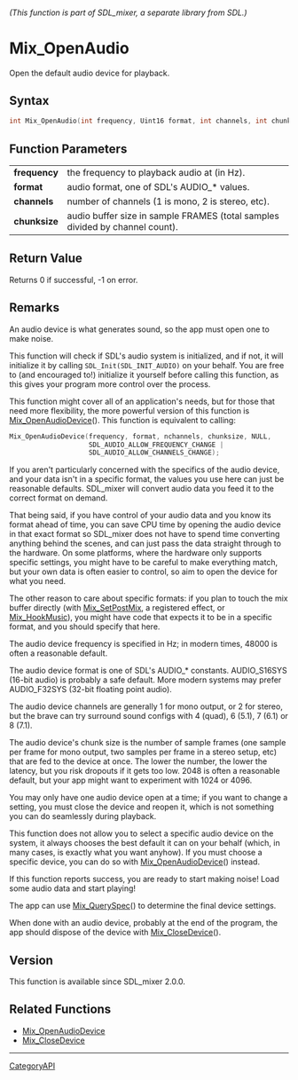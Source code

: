 ###### (This function is part of SDL_mixer, a separate library from SDL.)
# Mix_OpenAudio

Open the default audio device for playback.

## Syntax

```c
int Mix_OpenAudio(int frequency, Uint16 format, int channels, int chunksize);

```

## Function Parameters

|                   |                                                                              |
| ----------------- | ---------------------------------------------------------------------------- |
| **frequency**     | the frequency to playback audio at (in Hz).                                  |
| **format**        | audio format, one of SDL's AUDIO_* values.                                   |
| **channels**      | number of channels (1 is mono, 2 is stereo, etc).                            |
| **chunksize**     | audio buffer size in sample FRAMES (total samples divided by channel count). |

## Return Value

Returns 0 if successful, -1 on error.

## Remarks

An audio device is what generates sound, so the app must open one to make
noise.

This function will check if SDL's audio system is initialized, and if not,
it will initialize it by calling `SDL_Init(SDL_INIT_AUDIO)` on your behalf.
You are free to (and encouraged to!) initialize it yourself before calling
this function, as this gives your program more control over the process.

This function might cover all of an application's needs, but for those that
need more flexibility, the more powerful version of this function is
[Mix_OpenAudioDevice](Mix_OpenAudioDevice)(). This function is equivalent
to calling:

```c
Mix_OpenAudioDevice(frequency, format, nchannels, chunksize, NULL,
                    SDL_AUDIO_ALLOW_FREQUENCY_CHANGE |
                    SDL_AUDIO_ALLOW_CHANNELS_CHANGE);
```

If you aren't particularly concerned with the specifics of the audio
device, and your data isn't in a specific format, the values you use here
can just be reasonable defaults. SDL_mixer will convert audio data you feed
it to the correct format on demand.

That being said, if you have control of your audio data and you know its
format ahead of time, you can save CPU time by opening the audio device in
that exact format so SDL_mixer does not have to spend time converting
anything behind the scenes, and can just pass the data straight through to
the hardware. On some platforms, where the hardware only supports specific
settings, you might have to be careful to make everything match, but your
own data is often easier to control, so aim to open the device for what you
need.

The other reason to care about specific formats: if you plan to touch the
mix buffer directly (with [Mix_SetPostMix](Mix_SetPostMix), a registered
effect, or [Mix_HookMusic](Mix_HookMusic)), you might have code that
expects it to be in a specific format, and you should specify that here.

The audio device frequency is specified in Hz; in modern times, 48000 is
often a reasonable default.

The audio device format is one of SDL's AUDIO_* constants. AUDIO_S16SYS
(16-bit audio) is probably a safe default. More modern systems may prefer
AUDIO_F32SYS (32-bit floating point audio).

The audio device channels are generally 1 for mono output, or 2 for stereo,
but the brave can try surround sound configs with 4 (quad), 6 (5.1), 7
(6.1) or 8 (7.1).

The audio device's chunk size is the number of sample frames (one sample
per frame for mono output, two samples per frame in a stereo setup, etc)
that are fed to the device at once. The lower the number, the lower the
latency, but you risk dropouts if it gets too low. 2048 is often a
reasonable default, but your app might want to experiment with 1024 or
4096.

You may only have one audio device open at a time; if you want to change a
setting, you must close the device and reopen it, which is not something
you can do seamlessly during playback.

This function does not allow you to select a specific audio device on the
system, it always chooses the best default it can on your behalf (which, in
many cases, is exactly what you want anyhow). If you must choose a specific
device, you can do so with [Mix_OpenAudioDevice](Mix_OpenAudioDevice)()
instead.

If this function reports success, you are ready to start making noise! Load
some audio data and start playing!

The app can use [Mix_QuerySpec](Mix_QuerySpec)() to determine the final
device settings.

When done with an audio device, probably at the end of the program, the app
should dispose of the device with [Mix_CloseDevice](Mix_CloseDevice)().

## Version

This function is available since SDL_mixer 2.0.0.

## Related Functions

* [Mix_OpenAudioDevice](Mix_OpenAudioDevice)
* [Mix_CloseDevice](Mix_CloseDevice)

----
[CategoryAPI](CategoryAPI)


